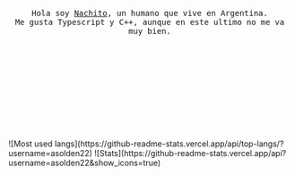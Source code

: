 <p align="center">
  <br>
  <samp>Hola soy <a href="https://github.com/asolden22">Nachito</a>, un humano que vive en Argentina.<br>Me gusta Typescript y C++, aunque en este ultimo no me va muy bien.</samp>
  <br>
  <br>
  <br>
  <br>
  <img src="https://cdn.discordapp.com/attachments/860535351348690985/862128580674453504/-Render-_Yuna1.png" alt="" srcset="">
  <br>
  <br>
  <br>
  <br>
  <br>
  <br>
  <br>
  <br>

</p>
 ![Most used langs](https://github-readme-stats.vercel.app/api/top-langs/?username=asolden22) 
 ![Stats](https://github-readme-stats.vercel.app/api?username=asolden22&show_icons=true) 
